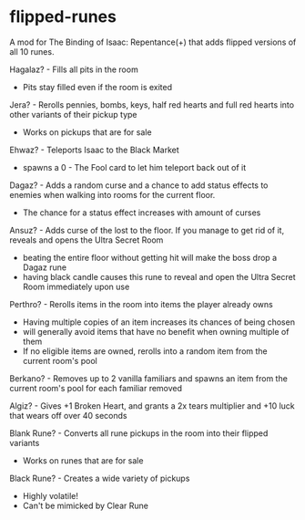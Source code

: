 # flipped-runes
A mod for The Binding of Isaac: Repentance(+) that adds flipped versions of all 10 runes.

Hagalaz? - Fills all pits in the room
- Pits stay filled even if the room is exited

Jera? - Rerolls pennies, bombs, keys, half red hearts and full red hearts into other variants of their pickup type
- Works on pickups that are for sale

Ehwaz? - Teleports Isaac to the Black Market 
- spawns a 0 - The Fool card to let him teleport back out of it

Dagaz? - Adds a random curse and a chance to add status effects to enemies when walking into rooms for the current floor. 
- The chance for a status effect increases with amount of curses

Ansuz? - Adds curse of the lost to the floor. If you manage to get rid of it, reveals and opens the Ultra Secret Room
- beating the entire floor without getting hit will make the boss drop a Dagaz rune
- having black candle causes this rune to reveal and open the Ultra Secret Room immediately upon use

Perthro? - Rerolls items in the room into items the player already owns
- Having multiple copies of an item increases its chances of being chosen
- will generally avoid items that have no benefit when owning multiple of them
- If no eligible items are owned, rerolls into a random item from the current room's pool

Berkano? - Removes up to 2 vanilla familiars and spawns an item from the current room's pool for each familiar removed

Algiz? - Gives +1 Broken Heart, and grants a 2x tears multiplier and +10 luck that wears off over 40 seconds

Blank Rune? - Converts all rune pickups in the room into their flipped variants
- Works on runes that are for sale

Black Rune? - Creates a wide variety of pickups
- Highly volatile!
- Can't be mimicked by Clear Rune
